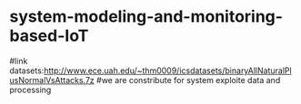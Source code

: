 # system-modeling-and-monitoring-based-IoT 
#link datasets:http://www.ece.uah.edu/~thm0009/icsdatasets/binaryAllNaturalPlusNormalVsAttacks.7z
#we are constribute for system exploite data and processing 


